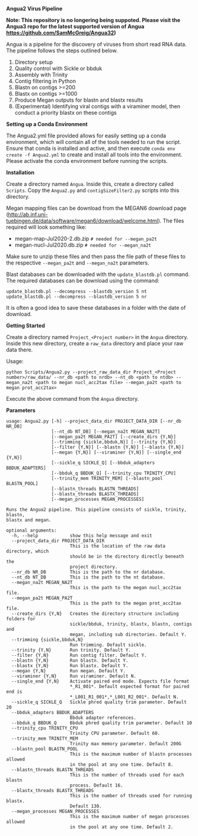 **Angua2 Virus Pipeline**

**Note: This repository is no longering being suppoted. Please visit the Angua3 repo for the latest supported version of Angua https://github.com/SamMcGreig/Angua32)**

Angua is a pipeline for the discovery of viruses from short read RNA data. The pipeline follows the steps outlined below.

1.  Directory setup
2.  Quality control with Sickle or bbduk
3.  Assembly with Trinity
4.  Contig filtering in Python
5.  Blastn on contigs >=200
6.  Blastx on contigs >=1000
7.  Produce Megan outputs for blastn and blastx results  
8.  (Experimental) Identifying viral contigs with a viraminer model, then conduct a priority blastx on these contigs 

**Setting up a Conda Environment**

The Angua2.yml file provided allows for easily setting up a conda environment, which will contain all of the tools needed to run the script.
Ensure that conda is installed and active, and then execute `conda env create -f Angua2.yml` to create and install all tools into the environment.
Please activate the conda environment before running the scripts.

**Installation**

Create a directory named `Angua`. Inside this, create a directory called `Scripts`. Copy the `Angua2.py` and `contigSizeFilter2.py` scripts into this directory.

Megan mapping files can be download from the MEGAN6 download page (http://ab.inf.uni-tuebingen.de/data/software/megan6/download/welcome.html). 
The files required will look something like:
-   megan-map-Jul2020-2.db.zip `# needed for --megan_pa2t` 
-   megan-nucl-Jul2020.db.zip  `# needed for --megan_na2t` 

Make sure to unzip these files and then pass the file path of these files to the respective  `--megan_pa2t` and `--megan_na2t` parameters.

Blast databases can be downloaded with the `update_blastdb.pl` command. The required databases can be download using the command:

`update_blastdb.pl --decompress --blastdb_version 5 nt`
`update_blastdb.pl --decompress --blastdb_version 5 nr`

It is often a good idea to save these databases in a folder with the date of download.

**Getting Started**

Create a directory named `Project_<Project number>` in the `Angua` directory. Inside this new directory, create a `raw_data` directory and place your raw data there.

Usage:

`python Scripts/Angua2.py --project_raw_data_dir Project_<Project number>/raw_data/ --nr_db <path to nrdb> --nt_db <path to ntdb> --megan_na2t <path to megan nucl_acc2tax file> --megan_pa2t <path to megan prot_acc2tax>`

Execute the above command from the `Angua` directory.

**Parameters**


```
usage: Angua2.py [-h] --project_data_dir PROJECT_DATA_DIR [--nr_db NR_DB]
                 [--nt_db NT_DB] [--megan_na2t MEGAN_NA2T]
                 [--megan_pa2t MEGAN_PA2T] [--create_dirs {Y,N}]
                 [--trimming {sickle,bbduk,N}] [--trinity {Y,N}]
                 [--filter {Y,N}] [--blastn {Y,N}] [--blastx {Y,N}]
                 [--megan {Y,N}] [--viraminer {Y,N}] [--single_end {Y,N}]
                 [--sickle_q SICKLE_Q] [--bbduk_adapters BBDUK_ADAPTERS]
                 [--bbduk_q BBDUK_Q] [--trinity_cpu TRINITY_CPU]
                 [--trinity_mem TRINITY_MEM] [--blastn_pool BLASTN_POOL]
                 [--blastn_threads BLASTN_THREADS]
                 [--blastx_threads BLASTX_THREADS]
                 [--megan_processes MEGAN_PROCESSES]

Runs the Angua2 pipeline. This pipeline consists of sickle, trinity, blastn,
blastx and megan.

optional arguments:
  -h, --help            show this help message and exit
  --project_data_dir PROJECT_DATA_DIR
                        This is the location of the raw data directory, which
                        should be in the directory directly beneath the
                        project directory.
  --nr_db NR_DB         This is the path to the nr database.
  --nt_db NT_DB         This is the path to the nt database.
  --megan_na2t MEGAN_NA2T
                        This is the path to the megan nucl_acc2tax file.
  --megan_pa2t MEGAN_PA2T
                        This is the path to the megan prot_acc2tax file.
  --create_dirs {Y,N}   Creates the directory structure including folders for
                        sickle/bbduk, trinity, blastx, blastn, contigs and
                        megan, including sub directories. Default Y.
  --trimming {sickle,bbduk,N}
                        Run trimming. Default sickle.
  --trinity {Y,N}       Run trinity. Default Y.
  --filter {Y,N}        Run contig filter. Default Y.
  --blastn {Y,N}        Run blastn. Default Y.
  --blastx {Y,N}        Run blastx. Default Y.
  --megan {Y,N}         Run megan. Default Y.
  --viraminer {Y,N}     Run viraminer. Default N.
  --single_end {Y,N}    Activate paired end mode. Expects file format
                        *_R1_001*. Default expected format for paired end is
                        *_L001_R1_001*,*_L001_R2_001*. Default N.
  --sickle_q SICKLE_Q   Sickle phred quality trim parameter. Default 20
  --bbduk_adapters BBDUK_ADAPTERS
                        Bbduk adapter references.
  --bbduk_q BBDUK_Q     Bbduk phred quality trim parameter. Default 10
  --trinity_cpu TRINITY_CPU
                        Trinity CPU parameter. Default 60.
  --trinity_mem TRINITY_MEM
                        Trinity max memory parameter. Default 200G
  --blastn_pool BLASTN_POOL
                        This is the maximum number of blastn processes allowed
                        in the pool at any one time. Default 8.
  --blastn_threads BLASTN_THREADS
                        This is the number of threads used for each blastn
                        process. Default 16.
  --blastx_threads BLASTX_THREADS
                        This is the number of threads used for running blastx.
                        Default 130.
  --megan_processes MEGAN_PROCESSES
                        This is the maximum number of megan processes allowed
                        in the pool at any one time. Default 2.

```
